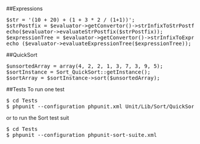 ##Expressions

<pre>
$str = '(10 + 20) + (1 + 3 * 2 / (1+1))';
$strPostfix = $evaluator->getConvertor()->strInfixToStrPostfix($str);
echo($evaluator->evaluateStrPostfix($strPostfix));
$expressionTree = $evaluator->getConvertor()->strInfixToExpressionTree($str);
echo ($evaluator->evaluateExpressionTree($expressionTree));
</pre>

##QuickSort
<pre>
$unsortedArray = array(4, 2, 2, 1, 3, 7, 3, 9, 5);
$sortInstance = Sort_QuickSort::getInstance();
$sortArray = $sortInstance->sort($unsortedArray);
</pre>

##Tests
To run one test
<pre>
$ cd Tests
$ phpunit --configuration phpunit.xml Unit/Lib/Sort/QuickSortTest
</pre>

or to run the Sort test suit

<pre>
$ cd Tests
$ phpunit --configuration phpunit-sort-suite.xml
</pre>
